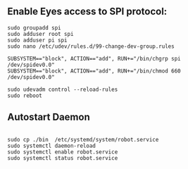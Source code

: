 ## Enable Eyes access to SPI protocol:
```
sudo groupadd spi
sudo adduser root spi
sudo adduser pi spi
sudo nano /etc/udev/rules.d/99-change-dev-group.rules
```

```
SUBSYSTEM=="block", ACTION=="add", RUN+="/bin/chgrp spi /dev/spidev0.0"
SUBSYSTEM=="block", ACTION=="add", RUN+="/bin/chmod 660 /dev/spidev0.0"
```

```
sudo udevadm control --reload-rules
sudo reboot
```

## Autostart Daemon
```

sudo cp ./bin  /etc/systemd/system/robot.service   
sudo systemctl daemon-reload
sudo systemctl enable robot.service
sudo systemctl status robot.service
```
